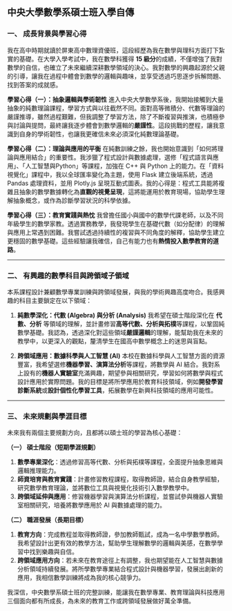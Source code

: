 ## 中央大學數學系碩士班入學自傳

### 一、 成長背景與學習心得

我在高中時期就讀於屏東高中數理資優班，這段經歷為我在數學與理科方面打下紮實的基礎。在大學入學考試中，我在數學科獲得 **15 級分**的成績，不僅增強了我對數學的自信，也確立了未來繼續深耕數學領域的決心。我對數學的興趣起源於父親的引導，讓我在過程中體會到數學的邏輯與趣味，並享受透過巧思逐步拆解問題、找到答案的成就感。

**學習心得（一）：抽象邏輯與學術韌性**
進入中央大學數學系後，我開始接觸到大量抽象的純數理論課程，學習方式與以往截然不同。面對高等微積分、代數等理論的嚴謹推導，雖然過程艱難，但我調整了學習方法，除了不斷複習與推演，也積極參與討論與提問，最終讓我逐步體會到數學邏輯的**嚴謹性**。這段挑戰的歷程，讓我意識到自身的學術韌性，也讓我更確信未來必須深化純數理論基礎。

**學習心得（二）：理論與應用的平衡**
在純數訓練之餘，我也開始意識到「如何將理論與應用結合」的重要性。我涉獵了程式設計與數據處理，選修「程式語言與應用」、「人工智慧與Python」等課程，加強在 C++ 與 Python 上的能力。在「資料視覺化」課程中，我以全球匯率變化為主題，使用 Flask 建立後端系統，透過 Pandas 處理資料，並用 Plotly.js 呈現互動式圖表。我的心得是：程式工具能將複雜且抽象的數學數據轉化為**直觀的視覺呈現**，這將能運用於教育現場，協助學生理解抽象概念，或作為診斷學習狀況的科學依據。

**學習心得（三）：教育實踐與熱忱**
我曾擔任國小與國中的數學代課老師，以及不同年級學生的數學家教。透過實務教學，我發現學生在基礎代數（如分配律）的理解與應用上常遇到困難。我嘗試透過持續性的複習與不同角度的解釋，協助學生建立更穩固的數學基礎。這些經驗讓我確信，自己有能力也有**熱情投入數學教育的道路**。

---

### 二、 有興趣的數學科目與跨領域子領域

本系課程設計兼顧數學專業訓練與跨領域發展，與我的學術興趣高度吻合。我感興趣的科目主要鎖定在以下領域：

1.  **純數學深化：代數 (Algebra) 與分析 (Analysis)**
   我希望在碩士階段深化在 **代數、分析** 等領域的理解，並計畫修習**高等代數、分析與拓樸**等課程，以鞏固純數學基礎。我認為，透過深化對這些領域**嚴謹邏輯**的理解，能幫助我在未來的教學中，以更深入的觀點，釐清學生在國高中數學概念上的迷思與盲點。

2.  **跨領域應用：數據科學與人工智慧 (AI)**
   本校在數據科學與人工智慧方面的資源豐富，我希望選修**機器學習、演算法分析**等課程，將數學與 AI 結合。我對系上設有的**機器人實驗室**充滿興趣，期望參與相關研究，學習如何將數學與程式設計應用於實際問題。我的目標是將所學應用於教育科技領域，例如**開發學習診斷系統**或**設計個性化學習工具**，拓展數學在新興科技領域的應用可能性。

---

### 三、 未來規劃與學涯目標

未來我有兩個主要規劃方向，且都將以碩士班的學習為核心基礎：

**（一） 碩士階段（短期學涯規劃）**

1. **數學專業深化**：透過修習高等代數、分析與拓樸等課程，全面提升抽象思維與邏輯推理能力。
2. **師資培育與教育實踐**：計畫修習教程課程，取得教師證，結合自身教學經驗，研究數學教育理論，並將數位工具與視覺化技術引入數學教學中。
3. **跨領域延伸與應用**：修習機器學習與演算法分析課程，並嘗試參與機器人實驗室相關研究，培養將數學應用於 AI 與數據處理的能力。

**（二） 職涯發展（長期目標）**

1. **教育方向**：完成教程並取得教師證，參加教師甄試，成為一名中學數學教師。我希望設計出更有效的教學方法，幫助學生理解數學的邏輯與美感，在數學學習中找到樂趣與自信。
2. **跨領域應用方向**：若未來在教育途徑上有調整，我也期望能在人工智慧與數據分析領域持續發展。將所學數學專業結合程式設計與機器學習，發展出創新的應用，我相信數學訓練將成為我的核心競爭力。

我深信，中央數學系碩士班的完整訓練，能讓我在數學專業、教育理論與科技應用三個面向都有所成長，為未來的教育工作或跨領域發展做好萬全準備。
